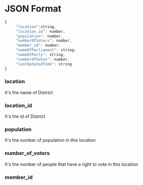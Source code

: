 # JSON Format

```js
{
     "location":string,
     "location_id": number, 
     "population": number,
     "numberOfVoters": number,
     "member_id": number,
     "nameOfParliament": string,
     "nameOfParty": string,
     "numberOfVotes": number,
     "lastUpdatedTime": string
}
```

### location
It's the name of District

### location_id
It's the id of District

### population
It's the number of population in this location

### number_of_voters
It's the number of people that have a right to vote in this location

### member_id
